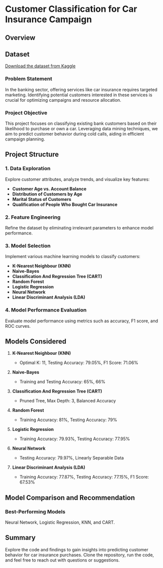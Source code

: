 # Customer Classification for Car Insurance Campaign

## Overview

## Dataset
[Download the dataset from Kaggle](https://www.kaggle.com/datasets/kondla/carinsurance)

### Problem Statement
In the banking sector, offering services like car insurance requires targeted marketing. Identifying potential customers interested in these services is crucial for optimizing campaigns and resource allocation.

### Project Objective
This project focuses on classifying existing bank customers based on their likelihood to purchase or own a car. Leveraging data mining techniques, we aim to predict customer behavior during cold calls, aiding in efficient campaign planning.

## Project Structure

### 1. Data Exploration
Explore customer attributes, analyze trends, and visualize key features:
- **Customer Age vs. Account Balance**
- **Distribution of Customers by Age**
- **Marital Status of Customers**
- **Qualification of People Who Bought Car Insurance**

### 2. Feature Engineering
Refine the dataset by eliminating irrelevant parameters to enhance model performance.

### 3. Model Selection
Implement various machine learning models to classify customers:
- **K-Nearest Neighbour (KNN)**
- **Naive-Bayes**
- **Classification And Regression Tree (CART)**
- **Random Forest**
- **Logistic Regression**
- **Neural Network**
- **Linear Discriminant Analysis (LDA)**

### 4. Model Performance Evaluation
Evaluate model performance using metrics such as accuracy, F1 score, and ROC curves.

## Models Considered

1. **K-Nearest Neighbour (KNN)**
   - Optimal K: 11, Testing Accuracy: 79.05%, F1 Score: 71.06%

2. **Naive-Bayes**
   - Training and Testing Accuracy: 65%, 66%

3. **Classification And Regression Tree (CART)**
   - Pruned Tree, Max Depth: 3, Balanced Accuracy

4. **Random Forest**
   - Training Accuracy: 81%, Testing Accuracy: 79%

5. **Logistic Regression**
   - Training Accuracy: 79.93%, Testing Accuracy: 77.95%

6. **Neural Network**
   - Testing Accuracy: 79.97%, Linearly Separable Data

7. **Linear Discriminant Analysis (LDA)**
   - Training Accuracy: 77.87%, Testing Accuracy: 77.15%, F1 Score: 67.53%

## Model Comparison and Recommendation

### Best-Performing Models
Neural Network, Logistic Regression, KNN, and CART.

## Summary

Explore the code and findings to gain insights into predicting customer behavior for car insurance purchases. Clone the repository, run the code, and feel free to reach out with questions or suggestions.
